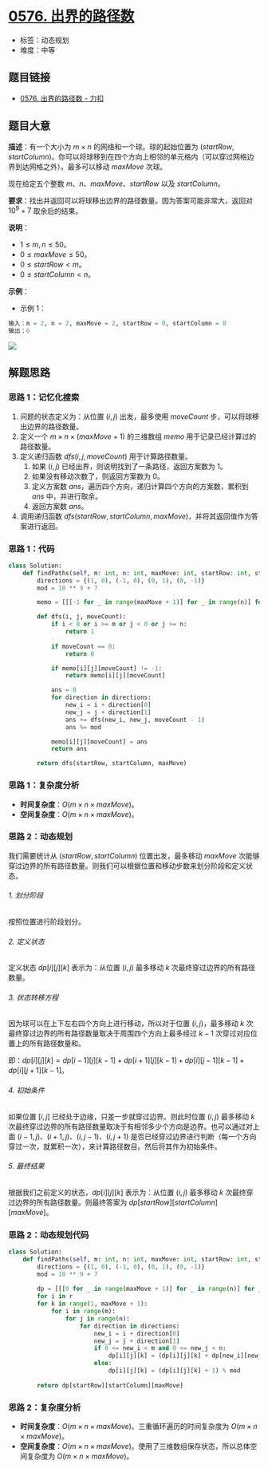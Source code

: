# [0576. 出界的路径数](https://leetcode.cn/problems/out-of-boundary-paths/)

- 标签：动态规划
- 难度：中等

## 题目链接

- [0576. 出界的路径数 - 力扣](https://leetcode.cn/problems/out-of-boundary-paths/)

## 题目大意

**描述**：有一个大小为 $m \times n$ 的网络和一个球。球的起始位置为 $(startRow, startColumn)$。你可以将球移到在四个方向上相邻的单元格内（可以穿过网格边界到达网格之外）。最多可以移动 $maxMove$ 次球。

现在给定五个整数 $m$、$n$、$maxMove$、$startRow$ 以及 $startColumn$。

**要求**：找出并返回可以将球移出边界的路径数量。因为答案可能非常大，返回对 $10^9 + 7$ 取余后的结果。

**说明**：

- $1 \le m, n \le 50$。
- $0 \le maxMove \le 50$。
- $0 \le startRow < m$。
- $0 \le startColumn < n$。

**示例**：

- 示例 1：

```python
输入：m = 2, n = 2, maxMove = 2, startRow = 0, startColumn = 0
输出：6
```

![](https://assets.leetcode.com/uploads/2021/04/28/out_of_boundary_paths_1.png)

## 解题思路

### 思路 1：记忆化搜索

1. 问题的状态定义为：从位置 $(i, j)$ 出发，最多使用 $moveCount$ 步，可以将球移出边界的路径数量。
2. 定义一个 $m \times n \times (maxMove + 1)$ 的三维数组 $memo$ 用于记录已经计算过的路径数量。
3. 定义递归函数 $dfs(i, j, moveCount)$ 用于计算路径数量。
   1. 如果 $(i, j)$ 已经出界，则说明找到了一条路径，返回方案数为 $1$。
   2. 如果没有移动次数了，则返回方案数为 $0$。
   3. 定义方案数 $ans$，遍历四个方向，递归计算四个方向的方案数，累积到 $ans$ 中，并进行取余。
   4. 返回方案数 $ans$。
4. 调用递归函数 $dfs(startRow, startColumn, maxMove)$，并将其返回值作为答案进行返回。

### 思路 1：代码

```python
class Solution:
    def findPaths(self, m: int, n: int, maxMove: int, startRow: int, startColumn: int) -> int:
        directions = {(1, 0), (-1, 0), (0, 1), (0, -1)}
        mod = 10 ** 9 + 7

        memo = [[[-1 for _ in range(maxMove + 1)] for _ in range(n)] for _ in range(m)]

        def dfs(i, j, moveCount):
            if i < 0 or i >= m or j < 0 or j >= n:
                return 1
            
            if moveCount == 0:
                return 0

            if memo[i][j][moveCount] != -1:
                return memo[i][j][moveCount]

            ans = 0
            for direction in directions:
                new_i = i + direction[0]
                new_j = j + direction[1]
                ans += dfs(new_i, new_j, moveCount - 1)
                ans %= mod

            memo[i][j][moveCount] = ans
            return ans

        return dfs(startRow, startColumn, maxMove)
```

### 思路 1：复杂度分析

- **时间复杂度**：$O(m \times n \times maxMove)$。
- **空间复杂度**：$O(m \times n \times maxMove)$。

### 思路 2：动态规划

我们需要统计从 $(startRow, startColumn)$ 位置出发，最多移动 $maxMove$ 次能够穿过边界的所有路径数量。则我们可以根据位置和移动步数来划分阶段和定义状态。

###### 1. 划分阶段

按照位置进行阶段划分。

###### 2. 定义状态

定义状态 $dp[i][j][k]$ 表示为：从位置 $(i, j)$ 最多移动 $k$ 次最终穿过边界的所有路径数量。

###### 3. 状态转移方程

因为球可以在上下左右四个方向上进行移动，所以对于位置 $(i, j)$，最多移动 $k$ 次最终穿过边界的所有路径数量取决于周围四个方向上最多经过 $k - 1$ 次穿过对应位置上的所有路径数量和。

即：$dp[i][j][k] = dp[i - 1][j][k - 1] + dp[i + 1][j][k - 1] + dp[i][j - 1][k - 1] + dp[i][j + 1][k - 1]$。

###### 4. 初始条件

如果位置 $[i, j]$ 已经处于边缘，只差一步就穿过边界。则此时位置 $(i, j)$ 最多移动 $k$ 次最终穿过边界的所有路径数量取决于有相邻多少个方向是边界。也可以通过对上面 $(i - 1, j)$、$(i + 1, j)$、$(i, j - 1)$、$(i, j + 1)$ 是否已经穿过边界进行判断（每一个方向穿过一次，就累积一次），来计算路径数目。然后将其作为初始条件。

###### 5. 最终结果

根据我们之前定义的状态，$dp[i][j][k]$ 表示为：从位置 $(i, j)$ 最多移动 $k$ 次最终穿过边界的所有路径数量。则最终答案为 $dp[startRow][startColumn][maxMove]$。

### 思路 2：动态规划代码

```python
class Solution:
    def findPaths(self, m: int, n: int, maxMove: int, startRow: int, startColumn: int) -> int:
        directions = {(1, 0), (-1, 0), (0, 1), (0, -1)}
        mod = 10 ** 9 + 7
        
        dp = [[[0 for _ in range(maxMove + 1)] for _ in range(n)] for _ in range(m)]
        for i in r
        for k in range(1, maxMove + 1):
            for i in range(m):
                for j in range(n):
                    for direction in directions:
                        new_i = i + direction[0]
                        new_j = j + direction[1]
                        if 0 <= new_i < m and 0 <= new_j < n:
                            dp[i][j][k] = (dp[i][j][k] + dp[new_i][new_j][k - 1]) % mod
                        else:
                            dp[i][j][k] = (dp[i][j][k] + 1) % mod
        
        return dp[startRow][startColumn][maxMove]
```

### 思路 2：复杂度分析

- **时间复杂度**：$O(m \times n \times maxMove)$。三重循环遍历的时间复杂度为 $O(m \times n \times maxMove)$。
- **空间复杂度**：$O(m \times n \times maxMove)$。使用了三维数组保存状态，所以总体空间复杂度为 $O(m \times n \times maxMove)$。
